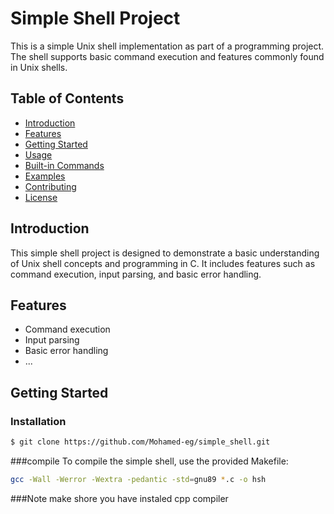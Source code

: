 # Simple Shell Project

This is a simple Unix shell implementation as part of a programming project. The shell supports basic command execution and features commonly found in Unix shells.

## Table of Contents

- [Introduction](#introduction)
- [Features](#features)
- [Getting Started](#getting-started)
- [Usage](#usage)
- [Built-in Commands](#built-in-commands)
- [Examples](#examples)
- [Contributing](#contributing)
- [License](#license)

## Introduction

This simple shell project is designed to demonstrate a basic understanding of Unix shell concepts and programming in C. It includes features such as command execution, input parsing, and basic error handling.

## Features

- Command execution
- Input parsing
- Basic error handling
- ...

## Getting Started
### Installation

```bash
$ git clone https://github.com/Mohamed-eg/simple_shell.git
```
###compile
To compile the simple shell, use the provided Makefile:

```bash
gcc -Wall -Werror -Wextra -pedantic -std=gnu89 *.c -o hsh
```
###Note make shore you have instaled cpp compiler

